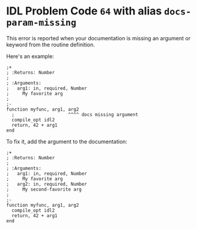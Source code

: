 # IDL Problem Code `64` with alias `docs-param-missing`

<!--@include: ./severity/disable_problem.md-->

<!--@include: ./severity/docs_error.md-->

This error is reported when your documentation is missing an argument or keyword from the routine definition.

Here's an example:

```idl
;+
; :Returns: Number
;
; :Arguments:
;   arg1: in, required, Number
;     My favorite arg
;
;-
function myfunc, arg1, arg2
  ;                    ^^^^ docs missing argument
  compile_opt idl2
  return, 42 + arg1
end
```

To fix it, add the argument to the documentation:

```idl
;+
; :Returns: Number
;
; :Arguments:
;   arg1: in, required, Number
;     My favorite arg
;   arg2: in, required, Number
;     My second-favorite arg
;
;-
function myfunc, arg1, arg2
  compile_opt idl2
  return, 42 + arg1
end
```
